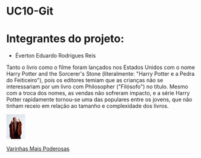 # UC10-Git

<h1>Integrantes do projeto:</h1>

- Éverton Eduardo Rodrigues Reis

<p>
  Tanto o livro como o filme foram lançados nos Estados Unidos com o nome Harry Potter and the Sorcerer's Stone (literalmente: "Harry Potter e a Pedra do Feiticeiro"), pois os editores temiam que as crianças não se interessariam por um livro com Philosopher ("Filósofo") no título. Mesmo com a troca dos nomes, as vendas não sofreram impacto, e a série Harry Potter rapidamente tornou-se uma das populares entre os jovens, que não tinham receio em relação ao tamanho e complexidade dos livros.
</p>

<img src="./images.webp" style="width:50px;height:auto">

<a href= "https://cinema.maplehorst.com/harry-potter-15-most-powerful-wands">Varinhas Mais Poderosas </a>


